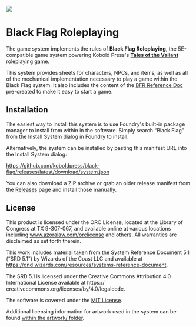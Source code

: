 ![](https://github.com/koboldpress/black-flag/blob/main/artwork/branding/readme.jpg?raw=true)

# Black Flag Roleplaying

The game system implements the rules of **Black Flag Roleplaying**, the 5E-compatible game system powering Kobold Press's **[Tales of the Valiant](https://www.talesofthevaliant.com)** roleplaying game.

This system provides sheets for characters, NPCs, and items, as well as all of the mechanical implementation necessary to play a game within the Black Flag system. It also includes the content of the [BFR Reference Doc](https://www.koboldpress.com/bfr-reference-doc/) pre-created to make it easy to start a game.

## Installation

The easiest way to install this system is to use Foundry's built-in package manager to install from within in the software. Simply search “Black Flag” from the Install System dialog in Foundry to install.

Alternatively, the system can be installed by pasting this manifest URL into the Install System dialog:

https://github.com/koboldpress/black-flag/releases/latest/download/system.json

You can also download a ZIP archive or grab an older release manifest from the [Releases](https://github.com/koboldpress/black-flag/releases) page and install those manually.

## License

This product is licensed under the ORC License, located at the Library of Congress at TX 9-307-067, and available online at various locations including www.azoralaw.com/orclicense and others. All warranties are disclaimed as set forth therein.

This work includes material taken from the System Reference Document 5.1 (“SRD 5.1”) by Wizards of the Coast LLC and available at https://dnd.wizards.com/resources/systems-reference-document.

The SRD 5.1 is licensed under the Creative Commons Attribution 4.0 International License available at https:// creativecommons.org/licenses/by/4.0/legalcode.

The software is covered under the [MIT License](https://github.com/koboldpress/black-flag/blob/main/LICENSE).

Additional licensing information for artwork used in the system can be found [within the artwork/ folder](https://github.com/koboldpress/black-flag/blob/main/artwork/LICENSE).

